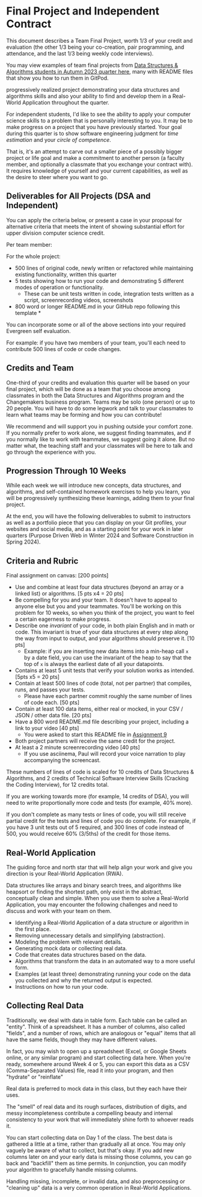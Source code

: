 # Final Project and Independent Contract

This document describes a Team Final Project, worth 1/3 of your credit and evaluation (the other 1/3 being your co-creation, pair programming, and attendance, and the last 1/3 being weekly code interviews).

You may view examples of team final projects from [Data Structures & Algorithms students in Autumn 2023 quarter here](), many with README files that show you how to run them in GitPod.

 progressively realized project demonstrating your data structures and algorithms skills
and also your ability to find and develop them in a Real-World Application throughout the quarter.

For independent students, I'd like to see the ability to apply your computer science skills to a
problem that is personally interesting to you. It may be to make progress on a project that
you have previously started. Your goal during this quarter is to show software engineering
judgment for *time estimation* and your *circle of competence*.

That is, it's an attempt to carve out
a smaller piece of a possibly bigger project or life goal and make a commitment to another person
(a faculty member, and optionally a classmate that you exchange your contract with).
It requires knowledge of yourself and your current capabilities, as well as the desire to steer
where you want to go.

## Deliverables for All Projects (DSA and Independent)

You can apply the criteria below, or present a case in your proposal for alternative
criteria that meets the intent of showing substantial effort for upper division computer science credit.

Per team member:

For the whole project:
* 500 lines of original code, newly written or refactored while maintaining existing functionality, written this quarter
* 5 tests showing how to run your code and demonstrating 5 different modes of operation or functionality.
  * These can be unit tests written in code, integration tests written as a script, screenrecording videos, screenshots
* 800 word or longer README.md in your GitHub repo following this template
  * 

You can incorporate some or all of the above sections into your required Evergreen self evaluation.

For example: if you have two members of your team, you'll each need to contribute 500 lines of code or code changes.

## Credits and Team 

One-third of your credits and evaluation this quarter will be based on your final project,
which will be done as a team that you choose among classmates in both the
Data Structures and Algorithms program and the Changemakers business program. Teams may be 
solo (one person) or up to 20 people. You will have to do some legwork and talk to your
classmates to learn what teams may be forming and how you can contribute!

We recommend and will support you in pushing outside your comfort zone. If you normally 
prefer to work alone, we suggest finding teammates, and if you normally like to work with 
teammates, we suggest going it alone. But no matter what, the teaching staff and your classmates
will be here to talk and go through the experience with you.

## Progression Through 10 Weeks 

While each week we will introduce new concepts, data structures, and algorithms, and 
self-contained homework exercises to help you learn, you will be progressively synthesizing these 
learnings, adding them to your final project.

At the end, you will have the following deliverables to submit to instructors as well as a 
portfolio piece that you can display on your Git profiles, your websites and social media,
and as a starting point for your work in later quarters (Purpose Driven Web in Winter 2024
and Software Construction in Spring 2024).

## Criteria and Rubric

Final assignment on canvas:
[200 points]

* Use and combine at least four data structures (beyond an array or a linked list) or algorithms. [5 pts x4 = 20 pts]
* Be compelling for you and your team. It doesn't have to appeal to anyone else but you and your teammates.
You'll be working on this problem for 10 weeks, so when you think of the project, you want to feel 
a certain eagerness to make progress.
* Describe one *invariant* of your code, in both plain English and in math or code. This invariant is true 
of your data structures at every step along the way from input to output, and your algorithms 
should preserve it. [10 pts]
  * Example: if you are inserting new data items into a min-heap call `x` by a date field, you can use the invariant of the heap to say that the top of `x` is always the earliest date of all your datapoints.
* Contains at least 5 unit tests that verify your solution works as intended. [5pts x5 = 20 pts]
* Contain at least 500 lines of code (total, not per partner) that compiles, runs, and passes your tests.
  * Please have each partner commit roughly the same number of lines of code each. [50 pts]
* Contain at least 100 data items, either real or mocked, in your CSV / JSON / other data file. [20 pts]
* Have a 800 word README.md file describing your project, including a link to your video [40 pts]
  * You were asked to start this README file in [Assignment 9]()
* Both project partners will receive the same credit for the project.
* At least a 2 minute screenrecording video [40 pts]
  * If you use asciinema, Paul will record your voice narration to play accompanying the screencast.

These numbers of lines of code is scaled for 10 credits of Data Structures & Algorithms,
and 2 credits of Technical Software Interview Skills (Cracking the Coding Interview),
for 12 credits total.

If you are working towards more (for example, 14 credits of DSA), you will need to write
proportionally more code and tests (for example, 40% more).

If you don't complete as many tests or lines of code, you will still receive partial credit
for the tests and lines of code you do complete. For example, if you have 3 unit tests
out of 5 required, and 300 lines of code instead of 500, you would receive 60% (3/5ths)
of the credit for those items.

## Real-World Application

The guiding force and north star that will help align your work and give you direction is
your Real-World Application (RWA).

Data structures like arrays and binary search trees, and algorithms like heapsort or 
finding the shortest path, only exist in the abstract, conceptually clean and simple.
When you use them to solve a Real-World Application, you may encounter the following challenges
and need to discuss and work with your team on them.

* Identifying a Real-World Application of a data structure or algorithm in the first place.
* Removing unnecessary details and simplifying (abstraction).
* Modeling the problem with relevant details.
* Generating mock data or collecting real data.
* Code that creates data structures based on the data.
* Algorithms that transform the data in an automated way to a more useful form.
* Examples (at least three) demonstrating running your code on the data you collected and why the 
returned output is expected.
* Instructions on how to run your code.

## Collecting Real Data

Traditionally, we deal with data in table form.
Each table can be called an "entity". Think of a spreadsheet. It has a number of columns, also called "fields",
and a number of rows, which are analogous or "equal" items that all have the same fields, though they may have
different values.

In fact, you may wish to open up a spreadsheet (Excel, or Google Sheets online, or any similar program)
and start collecting data here. When you're ready, somewhere around Week 4 or 5, you can export this data as a 
CSV (Comma-Separated Values) file, read it into your program, and then "hydrate" or "reinflate"

Real data is preferred to mock data in this class, but they each have their uses.

The "smell" of real data and its rough surfaces, distribution of digits, and messy incompleteness
contribute a compelling beauty and internal consistency to your work that will immediately shine 
forth to whoever reads it.

You can start collecting data on Day 1 of the class. The best data is gathered a little at a time,
rather than gradually all at once. You may only vaguely be aware of what to collect, but that's okay.
If you add new columns later on and your early data is missing those columns, you can go back and "backfill"
them as time permits. In conjunction, you can modify your algorithm to gracefully handle missing columns.

Handling missing, incomplete, or invalid data, and also preprocessing or "cleaning up" data is a very 
common operation in Real-World Applications.

